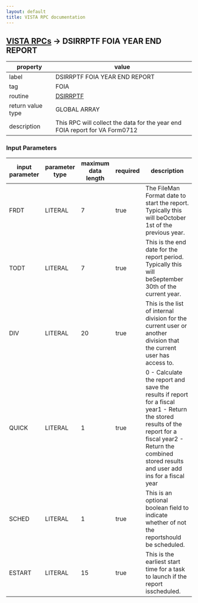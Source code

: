 ```yaml
---
layout: default
title: VISTA RPC documentation
---
```




## [VISTA RPCs](TableOfContent.md) &#8594; DSIRRPTF FOIA YEAR END REPORT 

 property | value 
--- | --- 
 label | DSIRRPTF FOIA YEAR END REPORT
 tag | FOIA
 routine | [DSIRRPTF](http://code.osehra.org/dox/Routine_DSIRRPTF_source.html)
 return value type | GLOBAL ARRAY
 description | This RPC will collect the data for the year end FOIA report for VA Form0712

### Input Parameters

| input parameter | parameter type | maximum data length | required | description | 
| --- | --- | --- | --- | --- | 
| FRDT | LITERAL | 7 | true | The FileMan Format date to start the report.  Typically this will beOctober 1st of the previous year. | 
| TODT | LITERAL | 7 | true | This is the end date for the report period.  Typically this will beSeptember 30th of the current year. | 
| DIV | LITERAL | 20 | true | This is the list of internal division for the current user or another division that the current user has access to. | 
| QUICK | LITERAL | 1 | true | 0 - Calculate the report and save the results if report for a fiscal year1 - Return the stored results of the report for a fiscal year2 - Return the combined stored results and user add ins for a fiscal year | 
| SCHED | LITERAL | 1 | true | This is an optional boolean field to indicate whether of not the reportshould be scheduled. | 
| ESTART | LITERAL | 15 | true | This is the earliest start time for a task to launch if the report isscheduled. | 